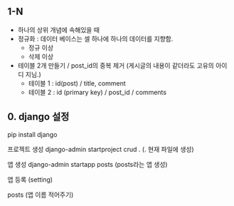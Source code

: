 ## 1-N
- 하나의 상위 개념에 속해있을 때
- 정규화 : 데이터 베이스는 셀 하나에 하나의 데이터를 지향함.   
    - 정규 이상 
    - 삭제 이상
- 테이블 2개 만들기 / post_id의 중복 제거 (게시글의 내용이 같더라도 고유의 아이디 지님.)
    - 테이블 1 : id(post) / title, comment
    - 테이블 2 : id (primary key) / post_id / comments

## 0. django 설정
pip install django

프로젝트 생성 django-admin startproject crud . (. 현재 파일에 생성)

앱 생성 django-admin startapp posts (posts라는 앱 생성)

앱 등록 (setting)

posts (앱 이름 적어주기) 

